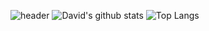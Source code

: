 ![header](https://capsule-render.vercel.app/api?type=waving&color=auto&height=300&section=header&text=백엔드%20가자!&fontSize=90)
![David's github stats](https://github-readme-stats.vercel.app/api?username=David-Byun&theme=dark&show_icons=true)
![Top Langs](https://github-readme-stats.vercel.app/api/top-langs/?username=David-Byun&layout=compact&theme=tokyonight)
